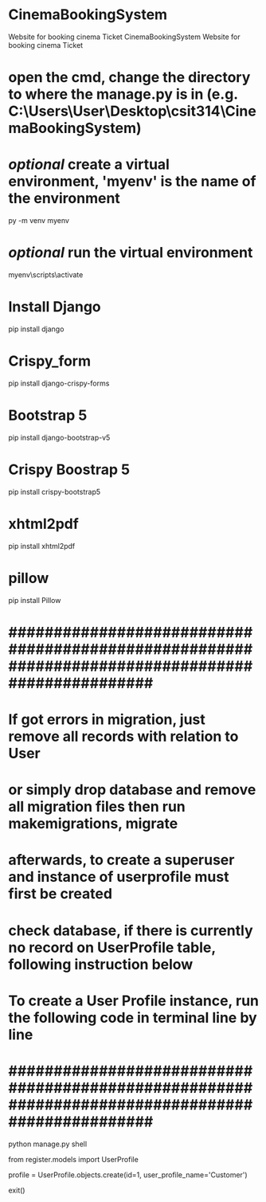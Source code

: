 # CinemaBookingSystem
Website for booking cinema Ticket
CinemaBookingSystem
Website for booking cinema Ticket

# open the cmd, change the directory to where the manage.py is in (e.g. C:\Users\User\Desktop\csit314\CinemaBookingSystem) 

# *optional* create a virtual environment, 'myenv' is the name of the environment

py -m venv myenv

# *optional* run the virtual environment

myenv\scripts\activate

# Install Django

pip install django

# Crispy_form

pip install django-crispy-forms

# Bootstrap 5

pip install django-bootstrap-v5

# Crispy Boostrap 5

pip install crispy-bootstrap5

# xhtml2pdf

pip install xhtml2pdf

# pillow 

pip install Pillow


# ################################################################################################# #
# If got errors in migration, just remove all records with relation to User                         #
# or simply drop database and remove all migration files then run makemigrations, migrate           #
# afterwards, to create a superuser and instance of userprofile must first be created               #
# check database, if there is currently no record on UserProfile table, following instruction below #
# To create a User Profile instance, run the following code in terminal line by line                #
# ################################################################################################# #
python manage.py shell

from register.models import UserProfile

profile = UserProfile.objects.create(id=1, user_profile_name='Customer')

exit()
